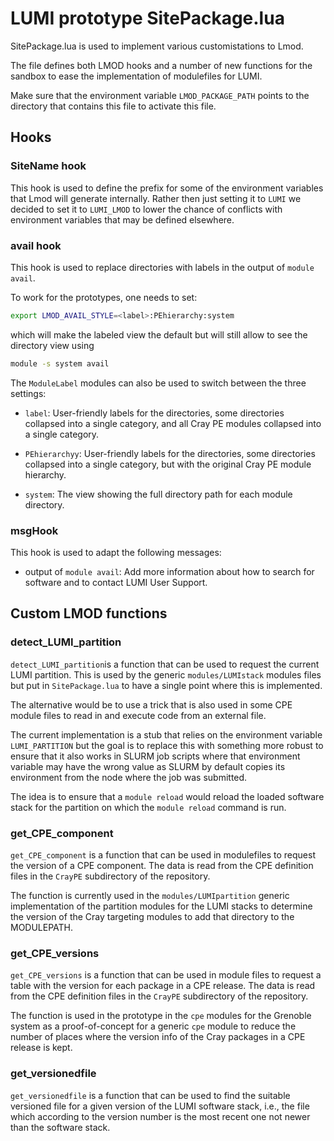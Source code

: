 # LUMI prototype SitePackage.lua

SitePackage.lua is used to implement various customistations to Lmod.

The file defines both LMOD hooks and a number of new functions for the sandbox to ease
the implementation of modulefiles for LUMI.

Make sure that the environment variable ``LMOD_PACKAGE_PATH`` points to the directory
that contains this file to activate this file.


## Hooks

### SiteName hook

This hook is used to define the prefix for some of the environment variables that
Lmod will generate internally. Rather then just setting it to ``LUMI`` we decided to
set it to ``LUMI_LMOD`` to lower the chance of conflicts with environment variables
that may be defined elsewhere.


### avail hook

This hook is used to replace directories with labels in the output of ``module avail``.

To work for the prototypes, one needs to set:
```bash
export LMOD_AVAIL_STYLE=<label>:PEhierarchy:system
```
which will make the labeled view the default but will still allow to see the directory
view using
```bash
module -s system avail
```

The ``ModuleLabel`` modules can also be used to switch between the three settings:

  * ``label``: User-friendly labels for the directories, some directories collapsed into
    a single category, and all Cray PE modules collapsed into a single category.

  * ``PEhierarchyy``: User-friendly labels for the directories, some directories collapsed into
    a single category, but with the original Cray PE module hierarchy.

  * ``system``: The view showing the full directory path for each module directory.


### msgHook

This hook is used to adapt the following messages:
  * output of ``module avail``:  Add more information about how to search for software
    and to contact LUMI User Support.


## Custom LMOD functions

### detect_LUMI_partition

``detect_LUMI_partition``is a function that can be used to request the current LUMI
partition. This is used by the generic ``modules/LUMIstack`` modules files but put
in ``SitePackage.lua`` to have a single point where this is implemented.

The alternative would be to use a trick that is also used in some CPE module
files to read in and execute code from an external file.

The current implementation is a stub that relies on the environment variable
``LUMI_PARTITION`` but the goal is to replace this with something more robust
to ensure that it also works in SLURM job scripts where that environment variable
may have the wrong value as SLURM by default copies its environment from the
node where the job was submitted.

The idea is to ensure that a ``module reload`` would reload the loaded software
stack for the partition on which the ``module reload`` command is run.


### get_CPE_component

``get_CPE_component`` is a function that can be used in modulefiles to request
the version of a CPE component. The data is read from the CPE definition files
in the ``CrayPE`` subdirectory of the repository.

The function is currently used in the ``modules/LUMIpartition`` generic implementation
of the partition modules for the LUMI stacks to determine the version of the
Cray targeting modules to add that directory to the MODULEPATH.


### get_CPE_versions

``get_CPE_versions`` is a function that can be used in module files to request
a table with the version for each package in a CPE release. The data is read
from the CPE definition files in the ``CrayPE`` subdirectory of the repository.

The function is used in the prototype in the ``cpe`` modules for the Grenoble
system as a proof-of-concept for a generic ``cpe`` module to reduce the number
of places where the version info of the Cray packages in a CPE release is kept.


### get_versionedfile

``get_versionedfile`` is a function that can be used to find the suitable versioned
file for a given version of the LUMI software stack, i.e., the file which according
to the version number is the most recent one not newer than the software stack.

